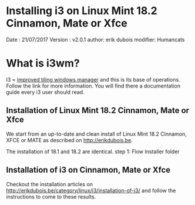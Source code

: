 # Installing i3 on Linux Mint 18.2 Cinnamon, Mate or Xfce
Date    : 21/07/2017
Version : v2.0.1
author: erik dubois
modifier: Humancats

# What is i3wm?

I3 = [improved tiling windows manager](https://i3wm.org/) and this is its base of operations. Follow the link for more information.
You will find there a documentation guide every i3 user should read.


## Installation of Linux Mint 18.2 Cinnamon, Mate or Xfce

We start from an up-to-date and clean install of Linux Mint 18.2 Cinnamon, XFCE or MATE as described on
http://erikdubois.be.

The installation of 18.1 and 18.2 are identical.
step 1: Flow Installer folder

## Installation of i3 on Cinnamon, Mate or Xfce

Checkout the installation articles on http://erikdubois.be/category/linux/i3/installation-of-i3/ and follow the instructions to come to these results.
